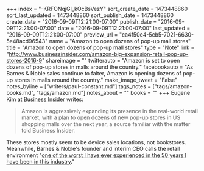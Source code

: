 +++
index = "-KRFONqjGI_kOcBsVezY"
sort_create_date = 1473448860
sort_last_updated = 1473448860
sort_publish_date = 1473448860
create_date = "2016-09-09T12:21:00-07:00"
publish_date = "2016-09-09T12:21:00-07:00"
date = "2016-09-09T12:21:00-07:00"
last_updated = "2016-09-09T12:21:00-07:00"
preview_url = "ca4f50e4-5cb5-7021-6630-5e48acd96543"
name = "Amazon to open dozens of pop-up mall stores"
title = "Amazon to open dozens of pop-up mall stores"
type = "Note"
link = "http://www.businessinsider.com/amazon-big-expansion-retail-pop-up-stores-2016-9"
shareimage = ""
twitterauto = "Amazon is set to open dozens of pop-up stores in malls around the country."
facebookauto = "As Barnes & Noble sales continue to falter, Amazon is opening dozens of pop-up stores in malls around the country."
make_image_tweet = "False"
notes_byline = ["writers/paul-constant.md"]
tags_notes = ["tags/amazon-books.md", "tags/amazon.md"]
notes_about = ""
books = ""
+++
Eugene Kim at [Business Insider](http://www.businessinsider.com/amazon-big-expansion-retail-pop-up-stores-2016-9/#heres-what-the-pop-up-store-in-san-franciscos-westfield-mall-looks-like-1) writes:

<blockquote>Amazon is aggressively expanding its presence in the real-world retail market, with a plan to open dozens of new pop-up stores in US shopping malls over the next year, a source familiar with the matter told Business Insider.</blockquote>

These stores mostly seem to be device sales locations, not bookstores. Meanwhile, Barnes & Noble's founder and interim CEO calls the retail environment "[one of the worst I have ever experienced in the 50 years I have been in this industry](https://consumerist.com/2016/09/08/barnes-noble-founder-retail-climate-is-terrible-sales-will-keep-falling/)." 
